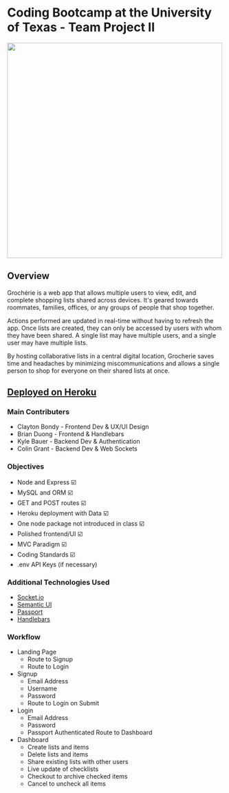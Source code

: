 # Coding Bootcamp at the University of Texas - Team Project II
<img src="https://github.com/kylecom2000/Project2/blob/master/public/images/grocherie-text.png?raw=true" width="500">

## Overview
Grochérie is a web app that allows multiple users to view, edit, and complete shopping lists shared across devices. It's geared towards roommates, families, offices, or any groups of people that shop together. 

Actions performed are updated in real-time without having to refresh the app. Once lists are created, they can only be accessed by users with whom they have been shared. A single list may have multiple users, and a single user may have multiple lists.

By hosting collaborative lists in a central digital location, Grocherie saves time and headaches by minimizing miscommunications and allows a single person to shop for everyone on their shared lists at once.

## [Deployed on Heroku](https://1cbondy1.github.io/Grocherie/)

### Main Contributers
* Clayton Bondy - Frontend Dev & UX/UI Design
* Brian Duong - Frontend & Handlebars
* Kyle Bauer - Backend Dev & Authentication
* Colin Grant - Backend Dev & Web Sockets

### Objectives
* Node and Express ☑️ 
* MySQL and ORM ☑️ 
* GET and POST routes ☑️ 
* Heroku deployment with Data ☑️ 
* One node package not introduced in class ☑️ 
* Polished frontend/UI ☑️ 
* MVC Paradigm ☑️ 
* Coding Standards ☑️ 
* .env API Keys (if necessary)

### Additional Technologies Used
* [Socket.io](https://socket.io/)
* [Semantic UI](https://semantic-ui.com/)
* [Passport](http://www.passportjs.org/)
* [Handlebars](https://handlebarsjs.com/)

### Workflow
  * Landing Page
    * Route to Signup
    * Route to Login
  * Signup
    * Email Address
    * Username
    * Password
    * Route to Login on Submit
  * Login
    * Email Address
    * Password
    * Passport Authenticated Route to Dashboard
  * Dashboard
     - Create lists and items
     - Delete lists and items
     - Share existing lists with other users
     - Live update of checklists
     - Checkout to archive checked items
     - Cancel to uncheck all items
